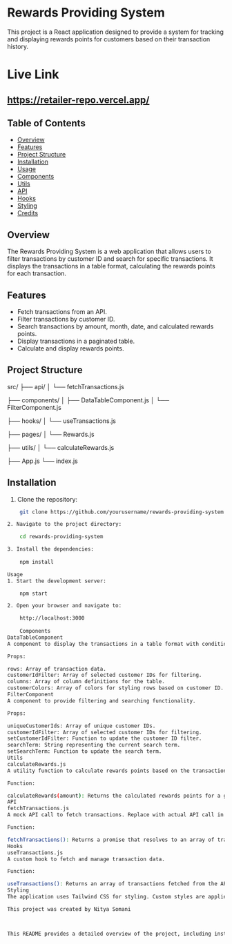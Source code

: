 # Rewards Providing System

This project is a React application designed to provide a system for tracking and displaying rewards points for customers based on their transaction history.

# Live Link
##  https://retailer-repo.vercel.app/

## Table of Contents

- [Overview](#overview)
- [Features](#features)
- [Project Structure](#project-structure)
- [Installation](#installation)
- [Usage](#usage)
- [Components](#components)
- [Utils](#utils)
- [API](#api)
- [Hooks](#hooks)
- [Styling](#styling)
- [Credits](#credits)

## Overview

The Rewards Providing System is a web application that allows users to filter transactions by customer ID and search for specific transactions. It displays the transactions in a table format, calculating the rewards points for each transaction.

## Features

- Fetch transactions from an API.
- Filter transactions by customer ID.
- Search transactions by amount, month, date, and calculated rewards points.
- Display transactions in a paginated table.
- Calculate and display rewards points.

## Project Structure

src/
├── api/
│ └── fetchTransactions.js

├── components/
│ ├── DataTableComponent.js
│ └── FilterComponent.js

├── hooks/
│ └── useTransactions.js

├── pages/
│ └── Rewards.js

├── utils/
│ └── calculateRewards.js

├── App.js
└── index.js


## Installation

1. Clone the repository:

```bash
    git clone https://github.com/yourusername/rewards-providing-system.git

2. Navigate to the project directory:

    cd rewards-providing-system

3. Install the dependencies:
    
    npm install

Usage
1. Start the development server:

    npm start

2. Open your browser and navigate to:

    http://localhost:3000
    
    Components
DataTableComponent
A component to display the transactions in a table format with conditional row styling.

Props:

rows: Array of transaction data.
customerIdFilter: Array of selected customer IDs for filtering.
columns: Array of column definitions for the table.
customerColors: Array of colors for styling rows based on customer ID.
FilterComponent
A component to provide filtering and searching functionality.

Props:

uniqueCustomerIds: Array of unique customer IDs.
customerIdFilter: Array of selected customer IDs for filtering.
setCustomerIdFilter: Function to update the customer ID filter.
searchTerm: String representing the current search term.
setSearchTerm: Function to update the search term.
Utils
calculateRewards.js
A utility function to calculate rewards points based on the transaction amount.

Function:

calculateRewards(amount): Returns the calculated rewards points for a given amount.
API
fetchTransactions.js
A mock API call to fetch transactions. Replace with actual API call in a real-world scenario.

Function:

fetchTransactions(): Returns a promise that resolves to an array of transaction data.
Hooks
useTransactions.js
A custom hook to fetch and manage transaction data.

Function:

useTransactions(): Returns an array of transactions fetched from the API.
Styling
The application uses Tailwind CSS for styling. Custom styles are applied to the DataTable component to enhance the user interface.

This project was created by Nitya Somani



This README provides a detailed overview of the project, including installation instructions, usage details, and an explanation of the different components and their functionalities.  🖥️👾
